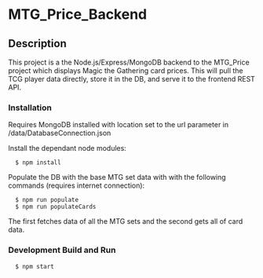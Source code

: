 # MTG_Price_Backend

## Description

This project is a the Node.js/Express/MongoDB backend to the MTG_Price project which displays Magic the Gathering card prices.  This will pull the TCG player data directly, store it in the DB, and serve it to the frontend REST API.

### Installation

Requires MongoDB installed with location set to the url parameter in /data/DatabaseConnection.json

Install the dependant node modules:
```
  $ npm install
```

Populate the DB with the base MTG set data with with the following commands (requires internet connection):
```
  $ npm run populate
  $ npm run populateCards
```
The first fetches data of all the MTG sets and the second gets all of card data.

### Development Build and Run

```
  $ npm start
```
